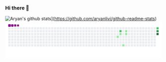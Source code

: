 ### Hi there 👋
![Aryan's github stats](https://github-readme-stats.vercel.app/api?username=Aryanlivi)](https://github.com/aryanlivi/github-readme-stats)
![Snake gif](https://github.com/Aryanlivi/Aryanlivi/blob/main/output/github-contribution-grid-snake.gif)
<!--

**Aryanlivi/Aryanlivi** is a ✨ _special_ ✨ repository because its `README.md` (this file) appears on your GitHub profile.


Here are some ideas to get you started:

- 🔭 I’m currently working on ...
- 🌱 I’m currently learning ...
- 👯 I’m looking to collaborate on ...
- 🤔 I’m looking for help with ...
- 💬 Ask me about ...
- 📫 How to reach me: ...
- 😄 Pronouns: ...
- ⚡ Fun fact: ...
-->
